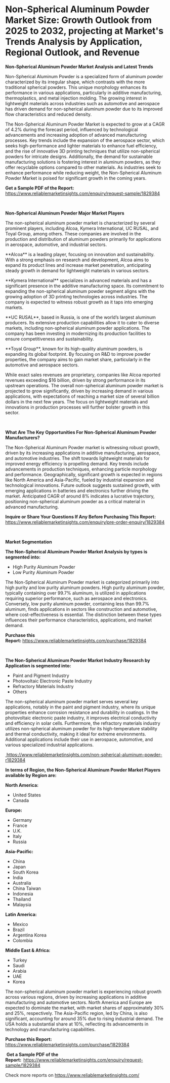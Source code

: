 <p><h1>Non-Spherical Aluminum Powder Market Size: Growth Outlook from 2025 to 2032, projecting at Market's Trends Analysis by Application, Regional Outlook, and Revenue</h1></p><p><strong>Non-Spherical Aluminum Powder Market Analysis and Latest Trends</strong></p>
<p><p>Non-Spherical Aluminum Powder is a specialized form of aluminum powder characterized by its irregular shape, which contrasts with the more traditional spherical powders. This unique morphology enhances its performance in various applications, particularly in additive manufacturing, thermoplastics, and metal injection molding. The growing interest in lightweight materials across industries such as automotive and aerospace has driven demand for non-spherical aluminum powder due to its improved flow characteristics and reduced density.</p><p>The Non-Spherical Aluminum Powder Market is expected to grow at a CAGR of 4.2% during the forecast period, influenced by technological advancements and increasing adoption of advanced manufacturing processes. Key trends include the expansion of the aerospace sector, which seeks high-performance and lighter materials to enhance fuel efficiency, and the rise of innovative 3D printing techniques that utilize non-spherical powders for intricate designs. Additionally, the demand for sustainable manufacturing solutions is fostering interest in aluminum powders, as they offer recyclable options compared to other materials. As industries seek to enhance performance while reducing weight, the Non-Spherical Aluminum Powder Market is poised for significant growth in the coming years.</p></p>
<p><strong>Get a Sample PDF of the Report:&nbsp;</strong> <a href="https://www.reliablemarketinsights.com/enquiry/request-sample/1829384?utm_campaign=3517&utm_medium=2&utm_source=Github&utm_content=ia&utm_term=03042025&utm_id=non-spherical-aluminum-powder">https://www.reliablemarketinsights.com/enquiry/request-sample/1829384</a></p>
<p>&nbsp;</p>
<p><strong>Non-Spherical Aluminum Powder Major Market Players</strong></p>
<p><p>The non-spherical aluminum powder market is characterized by several prominent players, including Alcoa, Kymera International, UC RUSAL, and Toyal Group, among others. These companies are involved in the production and distribution of aluminum powders primarily for applications in aerospace, automotive, and industrial sectors.</p><p>**Alcoa** is a leading player, focusing on innovation and sustainability. With a strong emphasis on research and development, Alcoa aims to expand its product lines and increase market penetration, anticipating steady growth in demand for lightweight materials in various sectors.</p><p>**Kymera International** specializes in advanced materials and has a significant presence in the additive manufacturing space. Its commitment to expanding the non-spherical aluminum powder segment aligns with the growing adoption of 3D printing technologies across industries. The company is expected to witness robust growth as it taps into emerging markets.</p><p>**UC RUSAL**, based in Russia, is one of the world’s largest aluminum producers. Its extensive production capabilities allow it to cater to diverse markets, including non-spherical aluminum powder applications. The company has been investing in modernizing its production facilities to ensure competitiveness and sustainability.</p><p>**Toyal Group**, known for its high-quality aluminum powders, is expanding its global footprint. By focusing on R&D to improve powder properties, the company aims to gain market share, particularly in the automotive and aerospace sectors.</p><p>While exact sales revenues are proprietary, companies like Alcoa reported revenues exceeding $16 billion, driven by strong performance in its upstream operations. The overall non-spherical aluminum powder market is projected to grow significantly, driven by increasing demand in various applications, with expectations of reaching a market size of several billion dollars in the next few years. The focus on lightweight materials and innovations in production processes will further bolster growth in this sector.</p></p>
<p>&nbsp;</p>
<p><strong>What Are The Key Opportunities For Non-Spherical Aluminum Powder Manufacturers?</strong></p>
<p><p>The Non-Spherical Aluminum Powder market is witnessing robust growth, driven by its increasing applications in additive manufacturing, aerospace, and automotive industries. The shift towards lightweight materials for improved energy efficiency is propelling demand. Key trends include advancements in production techniques, enhancing particle morphology and performance. Geographically, significant growth is expected in regions like North America and Asia-Pacific, fueled by industrial expansion and technological innovations. Future outlook suggests sustained growth, with emerging applications in batteries and electronics further driving the market. Anticipated CAGR of around 8% indicates a lucrative trajectory, positioning non-spherical aluminum powder as a critical material in advanced manufacturing.</p></p>
<p><strong>Inquire or Share Your Questions If Any Before Purchasing This Report:</strong> <a href="https://www.reliablemarketinsights.com/enquiry/pre-order-enquiry/1829384?utm_campaign=3517&utm_medium=2&utm_source=Github&utm_content=ia&utm_term=03042025&utm_id=non-spherical-aluminum-powder">https://www.reliablemarketinsights.com/enquiry/pre-order-enquiry/1829384</a></p>
<p>&nbsp;</p>
<p><strong>Market Segmentation</strong></p>
<p><strong>The Non-Spherical Aluminum Powder Market Analysis by types is segmented into:</strong></p>
<p><ul><li>High Purity Aluminum Powder</li><li>Low Purity Aluminum Powder</li></ul></p>
<p><p>The Non-Spherical Aluminum Powder market is categorized primarily into high purity and low purity aluminum powders. High purity aluminum powder, typically containing over 99.7% aluminum, is utilized in applications requiring superior performance, such as aerospace and electronics. Conversely, low purity aluminum powder, containing less than 99.7% aluminum, finds applications in sectors like construction and automotive, where cost-effectiveness is essential. The distinction between these types influences their performance characteristics, applications, and market demand.</p></p>
<p><strong>Purchase this Report:&nbsp;</strong><a href="https://www.reliablemarketinsights.com/purchase/1829384?utm_campaign=3517&utm_medium=2&utm_source=Github&utm_content=ia&utm_term=03042025&utm_id=non-spherical-aluminum-powder">https://www.reliablemarketinsights.com/purchase/1829384</a></p>
<p>&nbsp;</p>
<p><strong>The Non-Spherical Aluminum Powder Market Industry Research by Application is segmented into:</strong></p>
<p><ul><li>Paint and Pigment Industry</li><li>Photovoltaic Electronic Paste Industry</li><li>Refractory Materials Industry</li><li>Others</li></ul></p>
<p><p>The non-spherical aluminum powder market serves several key applications, notably in the paint and pigment industry, where its unique properties enhance corrosion resistance and durability in coatings. In the photovoltaic electronic paste industry, it improves electrical conductivity and efficiency in solar cells. Furthermore, the refractory materials industry utilizes non-spherical aluminum powder for its high-temperature stability and thermal conductivity, making it ideal for extreme environments. Additional applications include their use in aerospace, automotive, and various specialized industrial applications.</p></p>
<p><a href="https://www.reliablemarketinsights.com/non-spherical-aluminum-powder-r1829384?utm_campaign=3517&utm_medium=2&utm_source=Github&utm_content=ia&utm_term=03042025&utm_id=non-spherical-aluminum-powder">&nbsp;https://www.reliablemarketinsights.com/non-spherical-aluminum-powder-r1829384</a></p>
<p><strong>In terms of Region, the Non-Spherical Aluminum Powder Market Players available by Region are:</strong></p>
<p>
    <p> <strong> North America: </strong>
        <ul>
            <li>United States</li>
            <li>Canada</li>
        </ul>
        </p> 
    <p> <strong> Europe: </strong>
        <ul>
            <li>Germany</li>
            <li>France</li>
            <li>U.K.</li>
            <li>Italy</li>
            <li>Russia</li>
        </ul>
        </p> 
    <p> <strong> Asia-Pacific: </strong>
        <ul>
            <li>China</li>
            <li>Japan</li>
            <li>South Korea</li>
            <li>India</li>
            <li>Australia</li>
            <li>China Taiwan</li>
            <li>Indonesia</li>
            <li>Thailand</li>
            <li>Malaysia</li>
        </ul>
        </p> 
    <p> <strong> Latin America: </strong>
        <ul>
            <li>Mexico</li>
            <li>Brazil</li>
            <li>Argentina Korea</li>
            <li>Colombia</li>
        </ul>
        </p> 
    <p> <strong> Middle East & Africa: </strong>
        <ul>
            <li>Turkey</li>
            <li>Saudi</li>
            <li>Arabia</li>
            <li>UAE</li>
            <li>Korea</li>
        </ul>
    </p>
    </p>
<p><p>The non-spherical aluminum powder market is experiencing robust growth across various regions, driven by increasing applications in additive manufacturing and automotive sectors. North America and Europe are expected to dominate the market, with market shares of approximately 30% and 25%, respectively. The Asia-Pacific region, led by China, is also significant, accounting for around 35% due to rising industrial demand. The USA holds a substantial share at 10%, reflecting its advancements in technology and manufacturing capabilities.</p></p>
<p><strong>Purchase this Report: </strong><a href="https://www.reliablemarketinsights.com/purchase/1829384?utm_campaign=3517&utm_medium=2&utm_source=Github&utm_content=ia&utm_term=03042025&utm_id=non-spherical-aluminum-powder">https://www.reliablemarketinsights.com/purchase/1829384</a></p>
<p>&nbsp;<strong>Get a Sample PDF of the Report:&nbsp;&nbsp;</strong><a href="https://www.reliablemarketinsights.com/enquiry/request-sample/1829384?utm_campaign=3517&utm_medium=2&utm_source=Github&utm_content=ia&utm_term=03042025&utm_id=non-spherical-aluminum-powder">https://www.reliablemarketinsights.com/enquiry/request-sample/1829384</a></p>
<p><strong></strong></p>
<p>Check more reports on <a href="https://www.reliablemarketinsights.com/?utm_campaign=3517&utm_medium=2&utm_source=Github&utm_content=ia&utm_term=03042025&utm_id=non-spherical-aluminum-powder">https://www.reliablemarketinsights.com/</a></p>